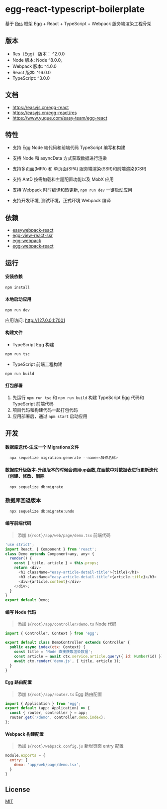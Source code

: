 # egg-react-typescript-boilerplate

基于 [Res](https://github.com/easy-team/res) 框架 Egg + React + TypeScript + Webpack 服务端渲染工程骨架

## 版本

- Res（Egg） 版本： ^2.0.0
- Node 版本: Node ^8.0.0,
- Webpack 版本: ^4.0.0
- React 版本: ^16.0.0
- TypeScript: ^3.0.0

## 文档

- https://easyjs.cn/egg-react
- https://easyjs.cn/egg-react/res
- https://www.yuque.com/easy-team/egg-react


## 特性

- 支持 Egg Node 端代码和前端代码 TypeScript 编写和构建

- 支持 Node 和 asyncData 方式获取数据进行渲染

- 支持多页面(MPA) 和 单页面(SPA) 服务端渲染(SSR)和前端渲染(CSR)

- 支持 AntD 按需加载和主题配置功能以及 MobX 应用

- 支持 Webpack 时时编译和热更新, `npm run dev` 一键启动应用

- 支持开发环境, 测试环境，正式环境 Webpack 编译
 

## 依赖

- [easywebpack-react](https://github.com/hubcarl/easywebpack)
- [egg-view-react-ssr](https://github.com/hubcarl/egg-view-react-ssr) 
- [egg-webpack](https://github.com/hubcarl/egg-webpack) 
- [egg-webpack-react](https://github.com/hubcarl/egg-webpack-react)

## 运行

#### 安装依赖

```bash
npm install
```

#### 本地启动应用

```bash
npm run dev
```

应用访问: http://127.0.0.1:7001

#### 构建文件

- TypeScript Egg 构建

```bash
npm run tsc
```

- TypeScript 前端工程构建

```bash
npm run build
```

#### 打包部署

1. 先运行 `npm run tsc` 和 `npm run build` 构建 TypeScript Egg 代码和 TypeScript 前端代码
2. 项目代码和构建代码一起打包代码
3. 应用部署后，通过 `npm start` 启动应用


## 开发

#### 数据库迭代-生成一个 Migrations文件

```js
  npx sequelize migration:generate --name=<操作名称>
```

#### 数据库升级版本-升级版本的时候会调用up函数,在函数中对数据表进行更新迭代（创建、修改、删除
```js
  npx sequelize db:migrate
```
### 数据库回退版本
```js
  npx sequelize db:migrate:undo
```


#### 编写前端代码

>添加 `${root}/app/web/page/demo.tsx` 前端代码

```js
'use strict';
import React, { Component } from 'react';
class Demo extends Component<any, any> {
  render() {
    const { title, article } = this.props;
    return <div>
      <h1 className="easy-article-detail-title">{title}</h1>
      <h3 className="easy-article-detail-title">{article.title}</h3>
      <div>{article.content}</div>
    </div>;
  }
}
export default Demo;
```

#### 编写 Node 代码

>添加 `${root}/app/controller/demo.ts` Node 代码

```js
import { Controller, Context } from 'egg';

export default class DemoController extends Controller {
  public async index(ctx: Context) {
    const title = 'Node 直接获取渲染数据';
    const article = await ctx.service.article.query({ id: Number(id) });
    await ctx.render('demo.js', { title, article });
  }
}
```

#### Egg 路由配置 

>添加 `${root}/app/router.ts` Egg 路由配置

```js
import { Application } from 'egg';
export default (app: Application) => {
  const { router, controller } = app;
  router.get('/demo', controller.demo.index);
};
```

#### Webpack 构建配置

>添加 `${root}/webpack.config.js` 新增页面 entry 配置

```js
module.exports = {
  entry: {
    demo: 'app/web/page/demo.tsx',
  }
}
```


## License

[MIT](LICENSE)
